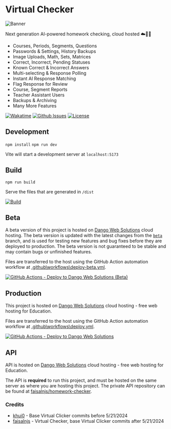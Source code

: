 # Virtual Checker

![Banner](banner.png)

Next generation AI-powered homework checking, cloud hosted ☁️🚀✅

- Courses, Periods, Segments, Questions
- Passwords & Settings, History Backups
- Image Uploads, Math, Sets, Matrices
- Correct, Incorrect, Pending Statuses
- Known Correct & Incorrect Answers
- Multi-selecting & Response Polling
- Instant AI Response Matching
- Flag Response for Review
- Course, Segment Reports
- Teacher Assistant Users
- Backups & Archiving
- Many More Features

[![Wakatime](https://wakatime.com/badge/user/074621a8-639e-4f3e-b6d9-f23b6bb481a9/project/7100b5bf-f2be-41d1-896e-136cd000ea6e.svg)](https://faisaln.com/portfolio/virtual-checker)
[![Github Issues](https://img.shields.io/github/issues/faisalnjs/virtual-checker?style=flat&logo=github&label=GitHub%20Issues&color=mediumseagreen)](https://wakatime.com/@faisalnjs/projects/vbofsovljs)
[![License](https://img.shields.io/github/license/faisalnjs/virtual-checker?label=License)](https://github.com/faisalnjs/Virtual-Checker/blob/main/LICENSE)

## Development

`npm install`
`npm run dev`

Vite will start a development server at `localhost:5173`

## Build

`npm run build`

Serve the files that are generated in `/dist`

[![Build](https://img.shields.io/github/actions/workflow/status/faisalnjs/virtual-checker/deploy.yml?logo=github&label=Build&color=mediumseagreen)](https://github.com/faisalnjs/Virtual-Checker/actions/workflows/deploy.yml)

## Beta

A beta version of this project is hosted on [Dango Web Solutions](https://dangoweb.com/?from=virtual-checker) cloud hosting. The beta version is updated with the latest changes from the [`beta`](https://github.com/faisalnjs/Virtual-Checker/tree/beta) branch, and is used for testing new features and bug fixes before they are deployed to production. The beta version is not guaranteed to be stable and may contain bugs or unfinished features.

Files are transferred to the host using the GitHub Action automation workflow at [.github\workflows\deploy-beta.yml](https://github.com/faisalnjs/Virtual-Checker/tree/main/.github/workflows/deploy-beta.yml).

[![GitHub Actions - Deploy to Dango Web Solutions (Beta)](https://img.shields.io/github/actions/workflow/status/faisalnjs/virtual-checker/deploy-beta.yml?logo=github&label=GitHub%20Actions%20-%20Deploy%20to%20Dango%20Web%20Solutions%20(Beta)&color=mediumseagreen)](https://github.com/faisalnjs/Virtual-Checker/actions/workflows/deploy-beta.yml)

## Production

This project is hosted on [Dango Web Solutions](https://dangoweb.com/?from=virtual-checker) cloud hosting - free web hosting for Education.

Files are transferred to the host using the GitHub Action automation workflow at [.github\workflows\deploy.yml](https://github.com/faisalnjs/Virtual-Checker/tree/main/.github/workflows/deploy.yml).

[![GitHub Actions - Deploy to Dango Web Solutions](https://img.shields.io/github/actions/workflow/status/faisalnjs/virtual-checker/deploy.yml?logo=github&label=GitHub%20Actions%20-%20Deploy%20to%20Dango%20Web%20Solutions&color=mediumseagreen)](https://github.com/faisalnjs/Virtual-Checker/actions/workflows/deploy.yml)

## API

API is hosted on [Dango Web Solutions](https://dangoweb.com/?from=virtual-checker) cloud hosting - free web hosting for Education.

The API is **required** to run this project, and must be hosted on the same server as where you are hosting this project. The private API repository can be found at [faisalnjs/homework-checker](https://github.com/faisalnjs/homework-checker).

### Credits

- [khui0](https://github.com/khui0) - Base Virtual Clicker commits before 5/21/2024
- [faisalnjs](https://github.com/faisalnjs) - Virtual Checker, base Virtual Clicker commits after 5/21/2024

